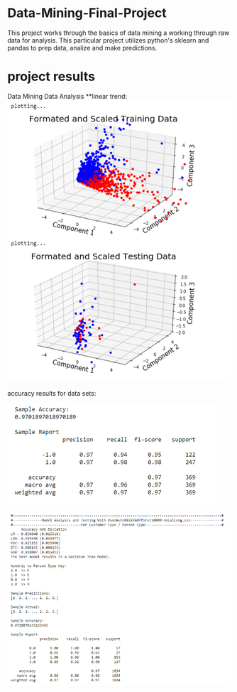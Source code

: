 # Data-Mining-Final-Project

This project works through the basics of data mining a working through raw data for analysis. This particular project utilizes python's sklearn and pandas 
to prep data, analize and make predictions. 

# project results

Data Mining Data Analysis **linear trend:
![Clean Data](https://github.com/lilipach/Data-Mining-Final-Project/blob/master/project_screenshot_data_mining.png)

accuracy results for data sets:

![Data Set 1](https://github.com/lilipach/Data-Mining-Final-Project/blob/master/project_screenshot_data_mining_2.png)

![Data Set 2](https://github.com/lilipach/Data-Mining-Final-Project/blob/master/project_screenshot_data_mining_3.png)

